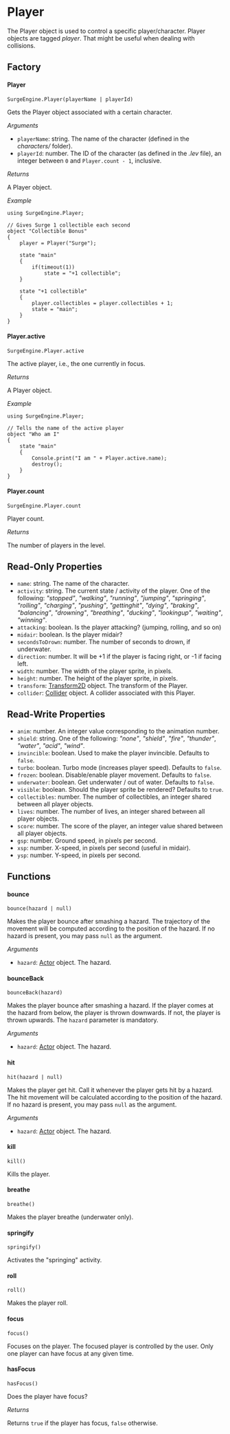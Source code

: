 Player
======

The Player object is used to control a specific player/character. Player objects are tagged *player*. That might be useful when dealing with collisions.

Factory
-------

#### Player

`SurgeEngine.Player(playerName | playerId)`

Gets the Player object associated with a certain character.

*Arguments*

* `playerName`: string. The name of the character (defined in the *characters/* folder).
* `playerId`: number. The ID of the character (as defined in the *.lev* file), an integer between `0` and `Player.count - 1`, inclusive.

*Returns*

A Player object.

*Example*
```
using SurgeEngine.Player;

// Gives Surge 1 collectible each second
object "Collectible Bonus"
{
    player = Player("Surge");

    state "main"
    {
        if(timeout(1))
            state = "+1 collectible";
    }

    state "+1 collectible"
    {
        player.collectibles = player.collectibles + 1;
        state = "main";
    }
}
```

#### Player.active

`SurgeEngine.Player.active`

The active player, i.e., the one currently in focus.

*Returns*

A Player object.

*Example*
```
using SurgeEngine.Player;

// Tells the name of the active player
object "Who am I"
{
    state "main"
    {
        Console.print("I am " + Player.active.name);
        destroy();
    }
}
```

#### Player.count

`SurgeEngine.Player.count`

Player count.

*Returns*

The number of players in the level.

Read-Only Properties
--------------------

* `name`: string. The name of the character.
* `activity`: string. The current state / activity of the player. One of the following: *"stopped"*, *"walking"*, *"running"*, *"jumping"*, *"springing"*, *"rolling"*, *"charging"*, *"pushing"*, *"gettinghit"*, *"dying"*, *"braking"*, *"balancing"*, *"drowning"*, *"breathing"*, *"ducking"*, *"lookingup"*, *"waiting"*, *"winning"*.
* `attacking`: boolean. Is the player attacking? (jumping, rolling, and so on)
* `midair`: boolean. Is the player midair?
* `secondsToDrown`: number. The number of seconds to drown, if underwater.
* `direction`: number. It will be +1 if the player is facing right, or -1 if facing left.
* `width`: number. The width of the player sprite, in pixels.
* `height`: number. The height of the player sprite, in pixels.
* `transform`: [Transform2D](../reference/transform2d) object. The transform of the Player.
* `collider`: [Collider](collider) object. A collider associated with this Player.

Read-Write Properties
---------------------

* `anim`: number. An integer value corresponding to the animation number.
* `shield`: string. One of the following: *"none"*, *"shield"*, *"fire"*, *"thunder"*, *"water"*, *"acid"*, *"wind"*.
* `invincible`: boolean. Used to make the player invincible. Defaults to `false`.
* `turbo`: boolean. Turbo mode (increases player speed). Defaults to `false`.
* `frozen`: boolean. Disable/enable player movement. Defaults to `false`.
* `underwater`: boolean. Get underwater / out of water. Defaults to `false`.
* `visible`: boolean. Should the player sprite be rendered? Defaults to `true`.
* `collectibles`: number. The number of collectibles, an integer shared between all player objects.
* `lives`: number. The number of lives, an integer shared between all player objects.
* `score`: number. The score of the player, an integer value shared between all player objects.
* `gsp`: number. Ground speed, in pixels per second.
* `xsp`: number. X-speed, in pixels per second (useful in midair).
* `ysp`: number. Y-speed, in pixels per second.


Functions
---------

#### bounce

`bounce(hazard | null)`

Makes the player bounce after smashing a hazard. The trajectory of the movement will be computed according to the position of the hazard. If no hazard is present, you may pass `null` as the argument.

*Arguments*

* `hazard`: [Actor](actor) object. The hazard.

#### bounceBack

`bounceBack(hazard)`

Makes the player bounce after smashing a hazard. If the player comes at the hazard from below, the player is thrown downwards. If not, the player is thrown upwards. The `hazard` parameter is mandatory.

*Arguments*

* `hazard`: [Actor](actor) object. The hazard.

#### hit

`hit(hazard | null)`

Makes the player get hit. Call it whenever the player gets hit by a hazard. The hit movement will be calculated according to the position of the hazard. If no hazard is present, you may pass `null` as the argument.

*Arguments*

* `hazard`: [Actor](actor) object. The hazard.

#### kill

`kill()`

Kills the player.

#### breathe

`breathe()`

Makes the player breathe (underwater only).

#### springify

`springify()`

Activates the "springing" activity.

#### roll

`roll()`

Makes the player roll.

#### focus

`focus()`

Focuses on the player. The focused player is controlled by the user. Only one player can have focus at any given time.

#### hasFocus

`hasFocus()`

Does the player have focus?

*Returns*

Returns `true` if the player has focus, `false` otherwise.
